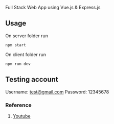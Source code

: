 Full Stack Web App using Vue.js & Express.js

## Usage
On server folder run
```
npm start
```
On client folder run
```
npm run dev
```

## Testing account
Username: test@gmail.com
Password: 12345678

### Reference
1. [Youtube](https://www.youtube.com/watch?v=Fa4cRMaTDUI)

